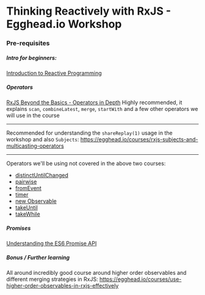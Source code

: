 # Thinking Reactively with RxJS - Egghead.io Workshop

### Pre-requisites

##### Intro for beginners:
[Introduction to Reactive Programming](https://egghead.io/courses/introduction-to-reactive-programming)

##### Operators

[RxJS Beyond the Basics - Operators in Depth](https://egghead.io/courses/rxjs-beyond-the-basics-operators-in-depth)
Highly recommended, it explains `scan`, `combineLatest`, `merge`, `startWith` and a few other operators we will use in the course

---

Recommended for understanding the `shareReplay(1)` usage in the workshop and also `Subjects`:
https://egghead.io/courses/rxjs-subjects-and-multicasting-operators

---

Operators we'll be using not covered in the above two courses:
- [distinctUntilChanged](https://www.learnrxjs.io/operators/filtering/distinctuntilchanged.html)
- [pairwise](https://www.learnrxjs.io/operators/combination/pairwise.html)
- [fromEvent](https://egghead.io/lessons/rxjs-convert-dom-and-node-js-streams-to-rxjs-observables-with-fromevent)
- [timer](https://egghead.io/lessons/rxjs-set-intervals-with-rxjs-interval-and-timer-operators)
- [new Observable](https://egghead.io/lessons/rxjs-understand-the-rxjs-create-operator)
- [takeUntil](https://egghead.io/lessons/rxjs-stopping-a-stream-with-takeuntil)
- [takeWhile](https://egghead.io/lessons/rxjs-completing-a-stream-with-takewhile)

##### Promises
[Understanding the ES6 Promise API](https://developer.mozilla.org/en-US/docs/Web/JavaScript/Reference/Global_Objects/Promise)

##### Bonus / Further learning

All around incredibly good course around higher order observables and different merging strategies in RxJS:
https://egghead.io/courses/use-higher-order-observables-in-rxjs-effectively





